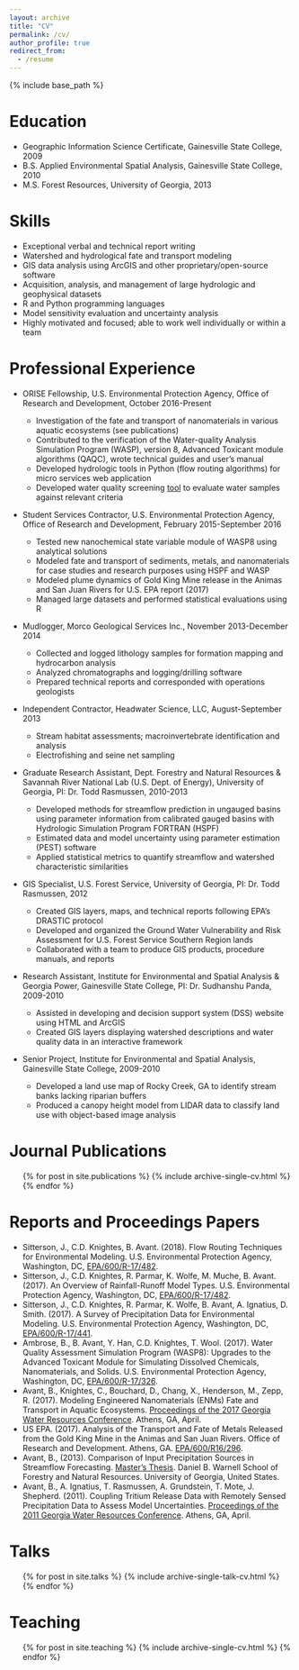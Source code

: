 ```yaml
---
layout: archive
title: "CV"
permalink: /cv/
author_profile: true
redirect_from:
  - /resume
---
```


{% include base_path %}

Education
======
* Geographic Information Science Certificate, Gainesville State College, 2009
* B.S. Applied Environmental Spatial Analysis, Gainesville State College, 2010
* M.S. Forest Resources, University of Georgia, 2013

Skills
======
* Exceptional verbal and technical report writing
* Watershed and hydrological fate and transport modeling
* GIS data analysis using ArcGIS and other proprietary/open-source software
* Acquisition, analysis, and management of large hydrologic and geophysical datasets
* R and Python programming languages
* Model sensitivity evaluation and uncertainty analysis
* Highly motivated and focused; able to work well individually or within a team

Professional Experience
======
* ORISE Fellowship, U.S. Environmental Protection Agency, Office of Research and Development, October 2016-Present
  * Investigation of the fate and transport of nanomaterials in various aquatic ecosystems (see publications)
  * Contributed to the verification of the Water-quality Analysis Simulation Program (WASP), version 8, Advanced Toxicant module algorithms (QAQC), wrote technical guides and user’s manual
  * Developed hydrologic tools in Python (flow routing algorithms) for micro services web application
  * Developed water quality screening <span style="color:blue">[tool](https://github.com/quanted/wq_screen)</span> to evaluate water samples against relevant criteria 

* Student Services Contractor, U.S. Environmental Protection Agency, Office of Research and Development, February 2015-September 2016
  * Tested new nanochemical state variable module of WASP8 using analytical solutions 
  * Modeled fate and transport of sediments, metals, and nanomaterials for case studies and research purposes using HSPF and WASP
  * Modeled plume dynamics of Gold King Mine release in the Animas and San Juan Rivers for U.S. EPA report (2017)
  * Managed large datasets and performed statistical evaluations using R

* Mudlogger, Morco Geological Services Inc., November 2013-December 2014
  * Collected and logged lithology samples for formation mapping and hydrocarbon analysis 
  * Analyzed chromatographs and logging/drilling software
  * Prepared technical reports and corresponded with operations geologists

* Independent Contractor, Headwater Science, LLC, August-September 2013
  * Stream habitat assessments; macroinvertebrate identification and analysis
  * Electrofishing and seine net sampling
  
* Graduate Research Assistant, Dept. Forestry and Natural Resources & Savannah River National Lab (U.S. Dept. of Energy), University of Georgia, PI: Dr. Todd Rasmussen, 2010-2013
  * Developed methods for streamflow prediction in ungauged basins using parameter information from calibrated gauged basins with Hydrologic Simulation Program FORTRAN (HSPF)
  * Estimated data and model uncertainty using parameter estimation (PEST) software
  * Applied statistical metrics to quantify streamflow and watershed characteristic similarities
  
* GIS Specialist, U.S. Forest Service, University of Georgia, PI: Dr. Todd Rasmussen, 2012 
  * Created GIS layers, maps, and technical reports following EPA’s DRASTIC protocol 
  * Developed and organized the Ground Water Vulnerability and Risk Assessment for U.S. Forest Service Southern Region lands
  * Collaborated with a team to produce GIS products, procedure manuals, and reports
  
* Research Assistant, Institute for Environmental and Spatial Analysis & Georgia Power, Gainesville State College, PI: Dr. Sudhanshu Panda, 2009-2010
  * Assisted in developing and decision support system (DSS) website using HTML and ArcGIS
  * Created GIS layers displaying watershed descriptions and water quality data in an interactive framework
  
* Senior Project, Institute for Environmental and Spatial Analysis, Gainesville State College, 2009-2010
  * Developed a land use map of Rocky Creek, GA to identify stream banks lacking riparian buffers
  * Produced a canopy height model from LIDAR data to classify land use with object-based image analysis


Journal Publications
======
  <ul>{% for post in site.publications %}
    {% include archive-single-cv.html %}
  {% endfor %}</ul>

Reports and Proceedings Papers
======
* Sitterson, J., C.D. Knightes, B. Avant. (2018). Flow Routing Techniques for Environmental Modeling. U.S. Environmental Protection Agency, Washington, DC, <span style="color:blue"> [EPA/600/R-17/482](https://cfpub.epa.gov/si/si_public_record_Report.cfm?dirEntryId=342907&Lab=NERL)</span>.
* Sitterson, J., C.D. Knightes, R. Parmar, K. Wolfe, M. Muche, B. Avant. (2017). An Overview of Rainfall-Runoff Model Types. U.S. Environmental Protection Agency, Washington, DC, <span style="color:blue"> [EPA/600/R-17/482](https://cfpub.epa.gov/si/si_public_record_report.cfm?dirEntryId=339328&Lab=NERL)</span>.
* Sitterson, J., C.D. Knightes, R. Parmar, K. Wolfe, B. Avant, A. Ignatius, D. Smith. (2017). A Survey of Precipitation Data for Environmental Modeling. U.S. Environmental Protection Agency, Washington, DC, <span style="color:blue"> [EPA/600/R-17/441](https://cfpub.epa.gov/si/si_public_record_report.cfm?Lab=NERL&dirEntryId=339606)</span>.
* Ambrose, B., B. Avant, Y. Han, C.D. Knightes, T. Wool. (2017). Water Quality Assessment Simulation Program (WASP8): Upgrades to the Advanced Toxicant Module for Simulating Dissolved Chemicals, Nanomaterials, and Solids. U.S. Environmental Protection Agency, Washington, DC, <span style="color:blue"> [EPA/600/R-17/326](https://cfpub.epa.gov/si/si_public_record_report.cfm?Lab=NERL&dirEntryId=338180)</span>.
* Avant, B., Knightes, C., Bouchard, D., Chang, X., Henderson, M., Zepp, R. (2017). Modeling Engineered Nanomaterials (ENMs) Fate and Transport in Aquatic Ecosystems. <span style="color:blue"> [Proceedings of the 2017 Georgia Water Resources Conference](http://gwri.gatech.edu/sites/default/files/files/docs/2017/avantknightesbouchardchanghendersonzeppgwrc2017.pdf)</span>. Athens, GA, April.
* US EPA. (2017). Analysis of the Transport and Fate of Metals Released from the Gold King Mine in the Animas and San Juan Rivers. Office of Research and Development. Athens, GA. <span style="color:blue"> [EPA/600/R16/296](https://cfpub.epa.gov/si/si_public_record_report.cfm?Lab=NERL&dirEntryID=325950)</span>.
* Avant, B., (2013). Comparison of Input Precipitation Sources in Streamflow Forecasting. <span style="color:blue">[Master’s Thesis](https://getd.libs.uga.edu/pdfs/avant_brian_k_201312_ms.pdf)</span>. Daniel B. Warnell School of Forestry and Natural Resources. University of Georgia, United States. 
* Avant, B., A. Ignatius, T. Rasmussen, A. Grundstein, T. Mote, J. Shepherd. (2011). Coupling Tritium Release Data with Remotely Sensed Precipitation Data to Assess Model Uncertainties. <span style="color:blue"> [Proceedings of the 2011 Georgia Water Resources Conference](http://hdl.handle.net/1853/46461)</span>. Athens, GA, April. 

Talks
======
  <ul>{% for post in site.talks %}
    {% include archive-single-talk-cv.html %}
  {% endfor %}</ul>
  
Teaching
======
  <ul>{% for post in site.teaching %}
    {% include archive-single-cv.html %}
  {% endfor %}</ul>
  

